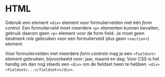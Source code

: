 <!-- @license CC0-1.0 -->

# HTML

Gebruik een element `<div>` element voor formuliervelden met één _form control_. Een formulierveld moet meerdere `<p>` elementen kunnen bevatten, gebruik daarom geen `<p>` element voor de form field. Je moet geen _landmark role_ gebruiken voor een formulierveld (dus geen `<section>`) element.

Voor formuliervelden met meerdere _form controls_ mag je een `<fieldset>` element gebruiken, bijvoorbeeld voor: jaar, maand en dag. Voor CSS is het handig om dan nog steeds een `<div>` om de fieldset heen te hebben: `<div><fieldset>...</fieldset></div>`.
